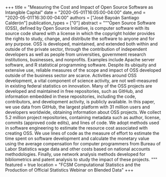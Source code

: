 +++
title = "Measuring the Cost and Impact of Open Source Software as Intangible Capital"
date = "2020-05-01T16:05:00-04:00"
date_end = "2020-05-01T16:30:00-04:00"
authors = ["José Bayoán Santiago Calderón"]
publication_types = ["0"]
abstract = """Open Source Software (OSS), defined by Open Source Initiative, is computer software with its source code shared with a license in which the copyright holder provides the rights to study, change, and distribute the software to anyone and for any purpose. OSS is developed, maintained, and extended both within and outside of the private sector, through the contribution of independent developers as well as people from universities, government research institutions, businesses, and nonprofits. Examples include Apache server software, and R statistical programming software. Despite its ubiquity and extensive use, reliable measures of the scope and impact of OSS developed outside of the business sector are scarce. Activities around OSS development, a vital component of science activity, are not well-measured in existing federal statistics on innovation. Many of the OSS projects are developed and maintained in free repositories, such as GitHub, and information embedded in these repositories, including the code, contributors, and development activity, is publicly available. In this paper, we use data from GitHub, the largest platform with 31 million users and developers worldwide, obtaining information about OSS projects. We collect 5.2 million project repositories, containing metadata such as author, license, commits (approved code edits), and lines of code. We adopt methods used in software engineering to estimate the resource cost associated with creating OSS. We use lines of code as the measure of effort to estimate the time spent on software development and calculate the monetary value using the average compensation for computer programmers from Bureau of Labor Statistics wage data and other costs based on national accounts methodologies. Finally, use network analysis methods developed for bibliometrics and patent analysis to study the impact of these projects.
"""
featured = true
location = "FCSM Computational Statistics and the Production of Official Statistics Webinar on Blended Data"
+++
